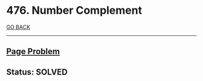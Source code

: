 # 476. Number Complement

[GO BACK](../README.md)

___

## [Page Problem](https://leetcode.com/problems/number-complement/)

## Status: SOLVED
